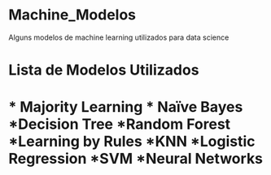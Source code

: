 # Machine_Modelos
Alguns modelos de machine learning utilizados para data science
<H1>Lista de Modelos Utilizados<H1>
  * Majority Learning * Naïve Bayes *Decision Tree *Random Forest *Learning by Rules *KNN *Logistic Regression *SVM *Neural Networks


